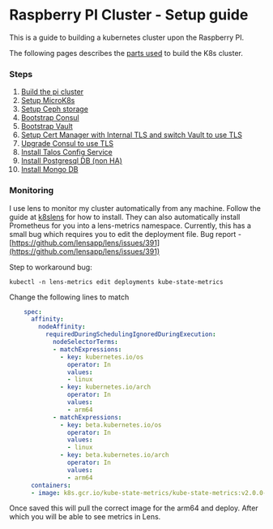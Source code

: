 # Raspberry PI Cluster - Setup guide

This is a guide to building a kubernetes cluster upon the Raspberry PI.


The following pages describes the [parts used](parts_list.md) to build the K8s cluster.

### Steps

1. [Build the pi cluster](build_the_pi.md)
2. [Setup MicroK8s](microk8s.md)
3. [Setup Ceph storage](ceph.md)
4. [Bootstrap Consul](consul_bootstrap.md)
5. [Bootstrap Vault](vault_bootstrap.md)
6. [Setup Cert Manager with Internal TLS and switch Vault to use TLS](cert_manager_bootstrap.md)
7. [Upgrade Consul to use TLS](upgrade_consul_to_tls.md)
8. [Install Talos Config Service](talos_config.md)
9. [Install Postgresql DB (non HA)](postgresql.md)
10. [Install Mongo DB](mongodb.md)



### Monitoring

I use lens to monitor my cluster automatically from any machine. Follow the guide at [k8slens](https://k8slens.dev/)
for how to install. They can also automatically install Prometheus for you into a lens-metrics namespace. 
Currently, this has a small bug which requires you to edit the deployment file.
Bug report - [https://github.com/lensapp/lens/issues/391](https://github.com/lensapp/lens/issues/391)


Step to workaround bug:

`kubectl -n lens-metrics edit deployments kube-state-metrics`

Change the following lines to match

```yaml
    spec:
      affinity:
        nodeAffinity:
          requiredDuringSchedulingIgnoredDuringExecution:
            nodeSelectorTerms:
            - matchExpressions:
              - key: kubernetes.io/os
                operator: In
                values:
                - linux
              - key: kubernetes.io/arch
                operator: In
                values:
                - arm64
            - matchExpressions:
              - key: beta.kubernetes.io/os
                operator: In
                values:
                - linux
              - key: beta.kubernetes.io/arch
                operator: In
                values:
                - arm64
      containers:
      - image: k8s.gcr.io/kube-state-metrics/kube-state-metrics:v2.0.0-alpha.3
```

Once saved this will pull the correct image for the arm64 and deploy. After which you will be able to see metrics in Lens.

